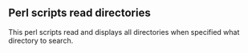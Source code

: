 ## Perl scripts read directories

This perl scripts read and displays all directories when specified what directory to search.